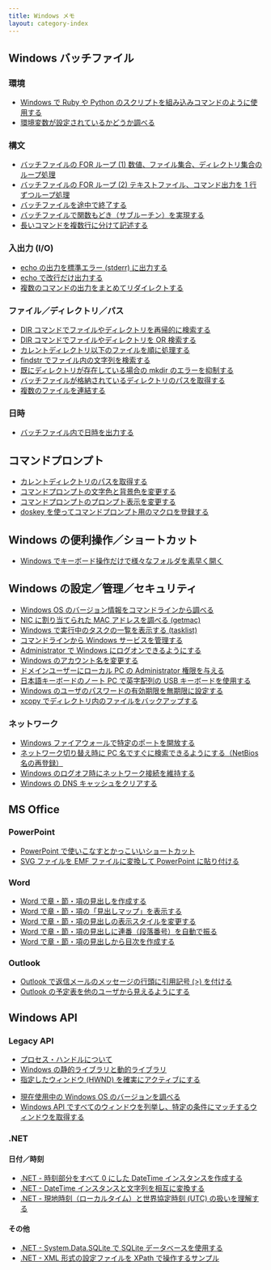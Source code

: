```yaml
---
title: Windows メモ
layout: category-index
---
```


Windows バッチファイル
----

### 環境
* [Windows で Ruby や Python のスクリプトを組み込みコマンドのように使用する](run-script-as-command.html)
* [環境変数が設定されているかどうか調べる](batch/check-env-var.html)

### 構文
* [バッチファイルの FOR ループ (1) 数値、ファイル集合、ディレクトリ集合のループ処理](for-loop.html)
* [バッチファイルの FOR ループ (2) テキストファイル、コマンド出力を 1 行ずつループ処理](for-loop2.html)
* [バッチファイルを途中で終了する](exit-batch.html)
* [バッチファイルで関数もどき（サブルーチン）を実現する](subroutine.html)
* [長いコマンドを複数行に分けて記述する](syntax/separate-long-line.html)

### 入出力 (I/O)
* [echo の出力を標準エラー (stderr) に出力する](echo-to-stderr.html)
* [echo で改行だけ出力する](echo-newline.html)
* [複数のコマンドの出力をまとめてリダイレクトする](io/collect-output.html)

### ファイル／ディレクトリ／パス
* [DIR コマンドでファイルやディレクトリを再帰的に検索する](find-files.html)
* [DIR コマンドでファイルやディレクトリを OR 検索する](or-dir.html)
* [カレントディレクトリ以下のファイルを順に処理する](for-each-file.html)
* [findstr でファイル内の文字列を検索する](file/findstr.html)
* [既にディレクトリが存在している場合の mkdir のエラーを抑制する](file/avoid-mkdir-error.html)
* [バッチファイルが格納されているディレクトリのパスを取得する](file/batch-dir.html)
* [複数のファイルを連結する](file/concat-file.html)

### 日時
* [バッチファイル内で日時を出力する](batch/display-time.html)


コマンドプロンプト
----
* [カレントディレクトリのパスを取得する](cmd/get-current-dir.html)
* [コマンドプロンプトの文字色と背景色を変更する](settings/change-color-of-cmd.html)
* [コマンドプロンプトのプロンプト表示を変更する](settings/change-prompt.html)
* [doskey を使ってコマンドプロンプト用のマクロを登録する](settings/doskey.html)


Windows の便利操作／ショートカット
----
* [Windows でキーボード操作だけで様々なフォルダを素早く開く](open-dir-by-keyboard.html)


Windows の設定／管理／セキュリティ
----
* [Windows OS のバージョン情報をコマンドラインから調べる](admin/os-version.html)
* [NIC に割り当てられた MAC アドレスを調べる (getmac)](admin/getmac.html)
* [Windows で実行中のタスクの一覧を表示する (tasklist)](admin/tasklist.html)
* [コマンドラインから Windows サービスを管理する](manage-services-from-command-line.html)
* [Administrator で Windows にログオンできるようにする](logon-as-admin.html)
* [Windows のアカウント名を変更する](change-account-name.html)
* [ドメインユーザーにローカル PC の Administrator 権限を与える](add-admin-to-domain-user.html)
* [日本語キーボードのノート PC で英字配列の USB キーボードを使用する](usb-us-keyboard.html)
* [Windows のユーザのパスワードの有効期限を無期限に設定する](settings/unlimited-password.html)
* [xcopy でディレクトリ内のファイルをバックアップする](xcopy.html)

### ネットワーク
* [Windows ファイアウォールで特定のポートを開放する](open-firewall-port.html)
* [ネットワーク切り替え時に PC 名ですぐに検索できるようにする（NetBios 名の再登録）](network/register-netbios.html)
* [Windows のログオフ時にネットワーク接続を維持する](network/keep-connection-after-logging-off.html)
* [Windows の DNS キャッシュをクリアする](network/clear-dns-cache.html)


MS Office
----

### PowerPoint
- [PowerPoint で使いこなすとかっこいいショートカット](powerpoint/shortcut.html)
- [SVG ファイルを EMF ファイルに変換して PowerPoint に貼り付ける](powerpoint/svg2emf.html)

### Word
- [Word で章・節・項の見出しを作成する](word/create-chapter.html)
- [Word で章・節・項の「見出しマップ」を表示する](word/chapter-map.html)
- [Word で章・節・項の見出しの表示スタイルを変更する](word/chapter-style.html)
- [Word で章・節・項の見出しに連番（段落番号）を自動で振る](word/number-chapters.html)
- [Word で章・節・項の見出しから目次を作成する](word/create-toc.html)

### Outlook
- [Outlook で返信メールのメッセージの行頭に引用記号 (>) を付ける](outlook/quote-mark.html)
- [Outlook の予定表を他のユーザから見えるようにする](outlook/share-schedule.html)


Windows API
----

### Legacy API
* [プロセス・ハンドルについて](winapi/process-handle.html)
* [Windows の静的ライブラリと動的ライブラリ](misc/windows-library.html)
* [指定したウィンドウ (HWND) を確実にアクティブにする](winapi/activate-window-forcedly.html)
- [現在使用中の Windows OS のバージョンを調べる](winapi/os-version.html)
- [Windows API ですべてのウィンドウを列挙し、特定の条件にマッチするウィンドウを取得する](winapi/search-window.html)

### .NET

#### 日付／時刻
* [.NET - 時刻部分をすべて 0 にした DateTime インスタンスを作成する](dotnet/zero-time-date.html)
* [.NET - DateTime インスタンスと文字列を相互に変換する](dotnet/datetime-to-string.html)
* [.NET - 現地時刻（ローカルタイム）と世界協定時刻 (UTC) の扱いを理解する](dotnet/localtime-and-utc.html)

#### その他
* [.NET - System.Data.SQLite で SQLite データベースを使用する](dotnet/system-data-sqlite.html)
* [.NET - XML 形式の設定ファイルを XPath で操作するサンプル](dotnet/xpath.html)


